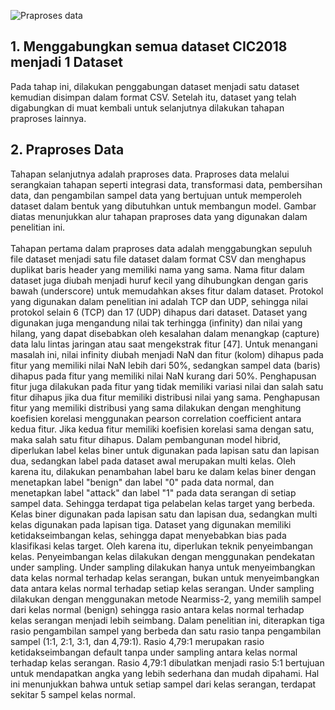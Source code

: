 ![Praproses data](https://github.com/fando-tek/Hybrid-learning-IDS/assets/81504312/c1dd3547-4d5e-4cb4-a8d4-6fac1d6f9821)
## 1. Menggabungkan semua dataset CIC2018 menjadi 1 Dataset
Pada tahap ini, dilakukan penggabungan dataset menjadi satu dataset kemudian disimpan dalam format CSV. Setelah itu, dataset yang telah digabungkan di muat kembali untuk selanjutnya dilakukan tahapan praproses lainnya.
## 2. Praproses Data
Tahapan selanjutnya adalah praproses data. Praproses data melalui serangkaian tahapan seperti integrasi data, transformasi data, pembersihan data, dan pengambilan sampel data yang bertujuan untuk memperoleh dataset dalam bentuk yang dibutuhkan untuk membangun model. Gambar diatas menunjukkan alur tahapan praproses data yang digunakan dalam penelitian ini.\
\
Tahapan pertama dalam praproses data adalah menggabungkan sepuluh file dataset menjadi satu file dataset dalam format CSV dan menghapus duplikat baris header yang memiliki nama yang sama. Nama fitur dalam dataset juga diubah menjadi huruf kecil yang dihubungkan dengan garis bawah (underscore) untuk memudahkan akses fitur dalam dataset. Protokol yang digunakan dalam penelitian ini adalah TCP dan UDP, sehingga nilai protokol selain 6 (TCP) dan 17 (UDP) dihapus dari dataset. Dataset yang digunakan juga mengandung nilai tak terhingga (infinity) dan nilai yang hilang, yang dapat disebabkan oleh kesalahan dalam menangkap (capture) data lalu lintas jaringan atau saat mengekstrak fitur [47]. Untuk menangani masalah ini, nilai infinity diubah menjadi NaN dan fitur (kolom) dihapus pada fitur yang memiliki nilai NaN lebih dari 50%, sedangkan sampel data (baris) dihapus pada fitur yang memiliki nilai NaN kurang dari 50%. Penghapusan fitur juga dilakukan pada fitur yang tidak memiliki variasi nilai dan salah satu fitur dihapus jika dua fitur memiliki distribusi nilai yang sama. Penghapusan fitur yang memiliki distribusi yang sama dilakukan dengan menghitung koefisien korelasi menggunakan pearson correlation coefficient antara kedua fitur. Jika kedua fitur memiliki koefisien korelasi sama dengan satu, maka salah satu fitur dihapus. Dalam pembangunan model hibrid, diperlukan label kelas biner untuk digunakan pada lapisan satu dan lapisan dua, sedangkan label pada dataset awal merupakan multi kelas. Oleh karena itu, dilakukan penambahan label baru ke dalam kelas biner dengan menetapkan label "benign" dan label "0" pada data normal, dan menetapkan label "attack" dan label "1" pada data serangan di setiap sampel data. Sehingga terdapat tiga pelabelan kelas target yang berbeda. Kelas biner digunakan pada lapisan satu dan lapisan dua, sedangkan multi kelas digunakan pada lapisan tiga. Dataset yang digunakan memiliki ketidakseimbangan kelas, sehingga dapat menyebabkan bias pada klasifikasi kelas target. Oleh karena itu, diperlukan teknik penyeimbangan kelas. Penyeimbangan kelas dilakukan dengan menggunakan pendekatan under sampling. Under sampling dilakukan hanya untuk menyeimbangkan data kelas normal terhadap kelas serangan, bukan untuk menyeimbangkan data antara kelas normal terhadap setiap kelas serangan. Under sampling dilakukan dengan menggunakan metode Nearmiss-2, yang memilih sampel dari kelas normal (benign) sehingga rasio antara kelas normal terhadap kelas serangan menjadi lebih seimbang. Dalam penelitian ini, diterapkan tiga rasio pengambilan sampel yang berbeda dan satu rasio tanpa pengambilan sampel (1:1, 2:1, 3:1, dan 4,79:1). Rasio 4,79:1 merupakan rasio ketidakseimbangan default tanpa under sampling antara kelas normal terhadap kelas serangan. Rasio 4,79:1 dibulatkan menjadi rasio 5:1 bertujuan untuk mendapatkan angka yang lebih sederhana dan mudah dipahami. Hal ini menunjukkan bahwa untuk setiap sampel dari kelas serangan, terdapat sekitar 5 sampel kelas normal.
